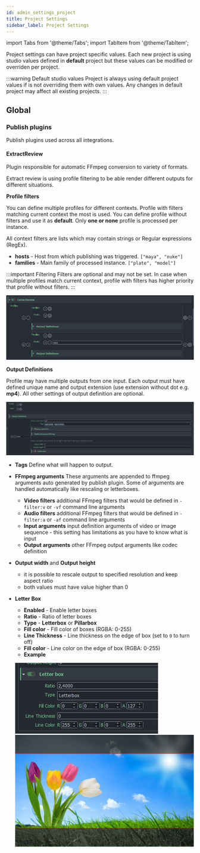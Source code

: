 ```yaml
---
id: admin_settings_project
title: Project Settings
sidebar_label: Project Settings
---
```


import Tabs from '@theme/Tabs';
import TabItem from '@theme/TabItem';

Project settings can have project specific values. Each new project is using studio values defined in **default** project but these values can be modified or overriden per project.

:::warning Default studio values
Project is always using default project values if is not overriding them with own values. Any changes in default project may affect all existing projects.
:::

## Global

### Publish plugins

Publish plugins used across all integrations.

#### ExtractReview
Plugin responsible for automatic FFmpeg conversion to variety of formats.

Extract review is using profile filtering to be able render different outputs for different situations.

**Profile filters**

You can define multiple profiles for different contexts. Profile with filters matching current context the most is used. You can define profile without filters and use it as **default**. Only **one or none** profile is processed per instance.

All context filters are lists which may contain strings or Regular expressions (RegEx).
- **hosts** - Host from which publishing was triggered. `["maya", "nuke"]`
- **families** - Main family of processed instance. `["plate", "model"]`

:::important Filtering
Filters are optional and may not be set. In case when multiple profiles match current context, profile with filters has higher priority that profile without filters.
:::

![global_extract_review_profiles](assets/settings/global_extract_review_profiles.png)

**Output Definitions**


Profile may have multiple outputs from one input. Each output must have defined unique name and output extension (use extension without dot e.g. **mp4**). All other settings of output definition are optional.

![global_extract_review_output_defs](assets/settings/global_extract_review_output_defs.png)
- **Tags**
    Define what will happen to output.

- **FFmpeg arguments**
    These arguments are appended to ffmpeg arguments auto generated by publish plugin. Some of arguments are handled automatically like rescaling or letterboxes.
    - **Video filters** additional FFmpeg filters that would be defined in `-filter:v` or `-vf` command line arguments
    - **Audio filters** additional FFmpeg filters that would be defined in `-filter:a` or `-af` command line arguments
    - **Input arguments** input definition arguments of video or image sequence - this setting has limitations as you have to know what is input
    - **Output arguments** other FFmpeg output arguments like codec definition

- **Output width** and **Output height**
    - it is possible to rescale output to specified resolution and keep aspect ratio
    - both values must have value higher than 0

- **Letter Box**
    - **Enabled** - Enable letter boxes
    - **Ratio** - Ratio of letter boxes
    - **Type** - **Letterbox** or **Pillarbox**
    - **Fill color** - Fill color of boxes (RGBA: 0-255)
    - **Line Thickness** - Line thickness on the edge of box (set to `0` to turn off)
    - **Fill color** - Line color on the edge of box (RGBA: 0-255)
    - **Example**

    ![gobal_extract_review_letter_box_settings](assets/settings/gobal_extract_review_letter_box_settings.png)
    ![gobal_extract_review_letter_box](assets/settings/gobal_extract_review_letter_box.png)
